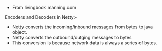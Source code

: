 - From livingbook.manning.com

Encoders and Decoders in Netty:- 
- Netty converts the incoming/inbound messages from bytes to java object. 
- Netty converts the outbound/outging messages to bytes
- This conversion is because network data is always a series of bytes. 
